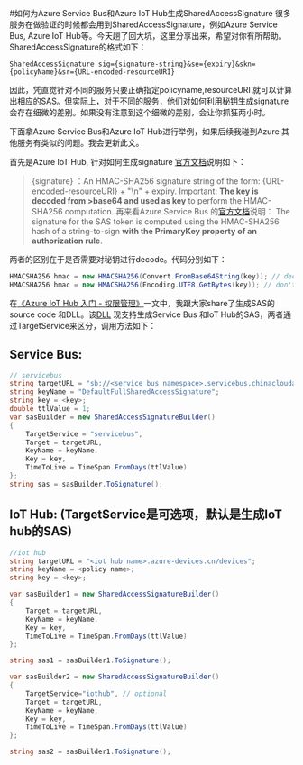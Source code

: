 #如何为Azure Service Bus和Azure IoT Hub生成SharedAccessSignature
很多服务在做验证的时候都会用到SharedAccessSignature，例如Azure Service Bus, Azure IoT Hub等。今天趟了回大坑，这里分享出来，希望对你有所帮助。
SharedAccessSignature的格式如下：
```
SharedAccessSignature sig={signature-string}&se={expiry}&skn={policyName}&sr={URL-encoded-resourceURI}
```
因此，凭直觉针对不同的服务只要正确指定policyname,resourceURI 就可以计算出相应的SAS。但实际上，对于不同的服务，他们对如何利用秘钥生成signature会存在细微的差别。如果没有注意到这个细微的差别，会让你抓狂两小时。

下面拿Azure Service Bus和Azure IoT Hub进行举例，如果后续我碰到Azure 其他服务有类似的问题。我会更新此文。

首先是Azure IoT Hub, 针对如何生成signature [官方文档][1]说明如下：
>{signature} ：An HMAC-SHA256 signature string of the form: {URL-encoded-resourceURI} + "\n" + expiry. Important: **The key is decoded from >base64 and used as key** to perform the HMAC-SHA256 computation.
再来看Azure Service Bus 的[官方文档][2]说明：
>The signature for the SAS token is computed using the HMAC-SHA256 hash of a string-to-sign **with the PrimaryKey property of an authorization rule**.

两者的区别在于是否需要对秘钥进行decode。代码分别如下：
```csharp
HMACSHA256 hmac = new HMACSHA256(Convert.FromBase64String(key)); // decode the key
HMACSHA256 hmac = new HMACSHA256(Encoding.UTF8.GetBytes(key)); // don't decode the key
```
在[《Azure IoT Hub 入门 - 权限管理》][3]一文中，我跟大家share了生成SAS的source code 和DLL。该[DLL][4] 现支持生成Service Bus 和IoT Hub的SAS，两者通过TargetService来区分，调用方法如下：
## Service Bus:
```csharp
// servicebus
string targetURL = "sb://<service bus namespace>.servicebus.chinacloudapi.cn";
string keyName = "DefaultFullSharedAccessSignature";
string key = <key>;
double ttlValue = 1;
var sasBuilder = new SharedAccessSignatureBuilder()
{
    TargetService = "servicebus",
    Target = targetURL,
    KeyName = keyName,
    Key = key,
    TimeToLive = TimeSpan.FromDays(ttlValue)
};
string sas = sasBuilder.ToSignature();
```

## IoT Hub: (TargetService是可选项，默认是生成IoT hub的SAS)
```csharp
//iot hub
string targetURL = "<iot hub name>.azure-devices.cn/devices";
string keyName = <policy name>;
string key = <key>;

var sasBuilder1 = new SharedAccessSignatureBuilder()
{
    Target = targetURL,
    KeyName = keyName,
    Key = key,
    TimeToLive = TimeSpan.FromDays(ttlValue)
};

string sas1 = sasBuilder1.ToSignature();

var sasBuilder2 = new SharedAccessSignatureBuilder()
{
    TargetService="iothub", // optional
    Target = targetURL,
    KeyName = keyName,
    Key = key,
    TimeToLive = TimeSpan.FromDays(ttlValue)
};

string sas2 = sasBuilder1.ToSignature();
```


[1]: https://azure.microsoft.com/en-us/documentation/articles/service-bus-shared-access-signature-authentication/
[2]: https://azure.microsoft.com/en-us/documentation/articles/service-bus-shared-access-signature-authentication/
[3]: http://www.cnblogs.com/xingzhou/p/6046639.html
[4]: http://files.cnblogs.com/files/xingzhou/SharedAccessSignatureGenerator.zip
